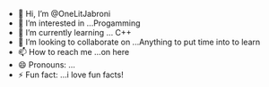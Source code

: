 - 👋 Hi, I’m @OneLitJabroni
- 👀 I’m interested in ...Progamming
- 🌱 I’m currently learning ... C++
- 💞️ I’m looking to collaborate on ...Anything to put time into to learn
- 📫 How to reach me ...on here
- 😄 Pronouns: ...
- ⚡ Fun fact: ...i love fun facts!

<!---
OneLitJabroni/OneLitJabroni is a ✨ special ✨ repository because its `README.md` (this file) appears on your GitHub profile.
You can click the Preview link to take a look at your changes.
--->
